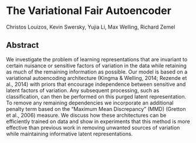 # The Variational Fair Autoencoder

Christos Louizos, Kevin Swersky, Yujia Li, Max Welling, Richard Zemel

## Abstract

We investigate the problem of learning representations that are invariant to certain
nuisance or sensitive factors of variation in the data while retaining as much
of the remaining information as possible. Our model is based on a variational
autoencoding architecture (Kingma & Welling, 2014; Rezende et al., 2014) with
priors that encourage independence between sensitive and latent factors of variation.
Any subsequent processing, such as classification, can then be performed on
this purged latent representation. To remove any remaining dependencies we incorporate
an additional penalty term based on the “Maximum Mean Discrepancy”
(MMD) (Gretton et al., 2006) measure. We discuss how these architectures can
be efficiently trained on data and show in experiments that this method is more
effective than previous work in removing unwanted sources of variation while
maintaining informative latent representations.
